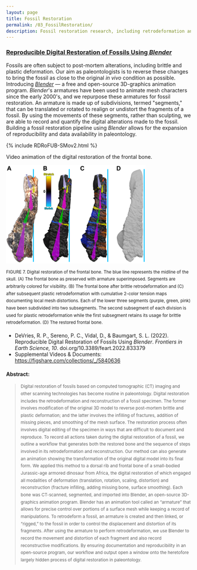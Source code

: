 ```yaml
---
layout: page
title: Fossil Restoration
permalink: /03_FossilRestoration/
description: Fossil restoration research, including retrodeformation and reconstruction.
---
```


### [Reproducible Digital Restoration of Fossils Using <em>Blender</em>](https://doi.org/10.3389/feart.2022.833379) 

Fossils are often subject to post-mortem alterations, including brittle and plastic deformation. Our aim as paleontologists is to reverse these changes to bring the fossil as close to the original *in vivo* condition as possible. Introducing [*Blender*](https://www.blender.org/) &mdash; a free and open-source 3D-graphics animation program. *Blender*'s armatures have been used to animate mesh characters since the early 2000's, and we repurpose these armatures for fossil restoration. An armature is made up of subdivisions, termed "segments," that can be translated or rotated to realign or undistort the fragments of a fossil. By using the movements of these segments, rather than sculpting, we are able to record and quantify the digital alterations made to the fossil. Building a fossil restoration pipeline using *Blender* allows for the expansion of reproducibility and data availability in paleontology.

{% include RDRoFUB-SMov2.html %} 

Video animation of the digital restoration of the frontal bone.

<img src="/assets/RDRoFUB-f7.jpg" alt="Fossil bone being restored" width=380px>

<sup> FIGURE 7. Digital restoration of the frontal bone. The blue line represents the midline of the skull. (A) The frontal bone as preserved with armature superimposed. Segments are arbitrarily colored for visibility. (B) The frontal bone after brittle retrodeformation and (C) after subsequent plastic retrodeformation with cumulative 2-color tension maps documenting local mesh distortions. Each of the lower three segments (purple, green, pink) have been subdivided into two subsegments. The second subsegment of each division is used for plastic retrodeformation while the first subsegment retains its usage for brittle retrodeformation. (D) The restored frontal bone. </sup>

- DeVries, R. P., Sereno, P. C., Vidal, D., & Baumgart, S. L. (2022). Reproducible Digital Restoration of Fossils Using <em>Blender</em>. <em>Frontiers in Earth Science, 10</em>. doi.org/10.3389/feart.2022.833379 <br> 
- Supplemental Videos & Documents: <https://figshare.com/collections/_/5840636>

#### Abstract:
> <sup> Digital restoration of fossils based on computed tomographic (CT) imaging and other scanning technologies has become routine in paleontology. Digital restoration includes the retrodeformation and reconstruction of a fossil specimen. The former involves modification of the original 3D model to reverse post-mortem brittle and plastic deformation; and the latter involves the infilling of fractures, addition of missing pieces, and smoothing of the mesh surface. The restoration process often involves digital editing of the specimen in ways that are difficult to document and reproduce. To record all actions taken during the digital restoration of a fossil, we outline a workflow that generates both the restored bone and the sequence of steps involved in its retrodeformation and reconstruction. Our method can also generate an animation showing the transformation of the original digital model into its final form. We applied this method to a dorsal rib and frontal bone of a small-bodied Jurassic-age armored dinosaur from Africa, the digital restoration of which engaged all modalities of deformation (translation, rotation, scaling, distortion) and reconstruction (fracture infilling, adding missing bone, surface smoothing). Each bone was CT-scanned, segmented, and imported into Blender, an open-source 3D-graphics animation program. Blender has an animation tool called an “armature” that allows for precise control over portions of a surface mesh while keeping a record of manipulations. To retrodeform a fossil, an armature is created and then linked, or “rigged,” to the fossil in order to control the displacement and distortion of its fragments. After using the armature to perform retrodeformation, we use Blender to record the movement and distortion of each fragment and also record reconstructive modifications. By ensuring documentation and reproducibility in an open-source program, our workflow and output open a window onto the heretofore largely hidden process of digital restoration in paleontology. </sup>
